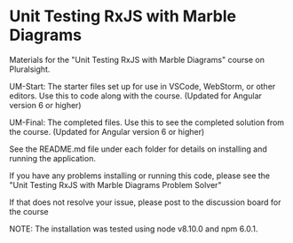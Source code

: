 # Unit Testing RxJS with Marble Diagrams

Materials for the "Unit Testing RxJS with Marble Diagrams" course on Pluralsight.

UM-Start: The starter files set up for use in VSCode, WebStorm, or other editors. Use this to code along with the course. (Updated for Angular version 6 or higher)

UM-Final: The completed files. Use this to see the completed solution from the course. (Updated for Angular version 6 or higher)

See the README.md file under each folder for details on installing and running the application.

If you have any problems installing or running this code, please see the "Unit Testing RxJS with Marble Diagrams Problem Solver"

If that does not resolve your issue, please post to the discussion board for the course

NOTE: The installation was tested using node v8.10.0 and npm 6.0.1.

